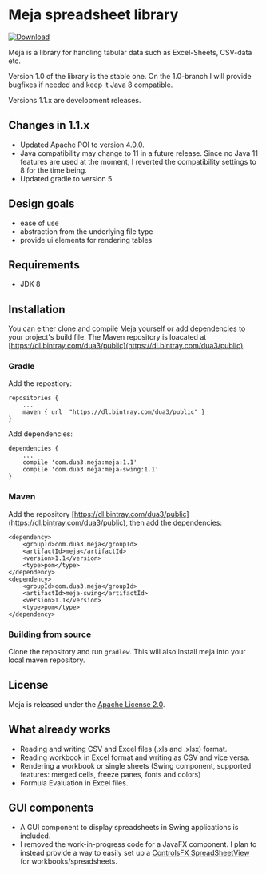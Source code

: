 # Meja spreadsheet library

[ ![Download](https://api.bintray.com/packages/dua3/public/com.dua3.meja/images/download.svg?version=1.1) ](https://bintray.com/dua3/public/com.dua3.meja/1.1/link)

Meja is a library for handling tabular data such as Excel-Sheets, CSV-data etc.

Version 1.0 of the library is the stable one. On the 1.0-branch I will provide bugfixes if needed and keep it Java 8 compatible.

Versions 1.1.x are development releases.

## Changes in 1.1.x
- Updated Apache POI to version 4.0.0.
- Java compatibility may change to 11 in a future release. Since no Java 11 features are used at the moment, I reverted the compatibility settings to 8 for the time being.
- Updated gradle to version 5.

## Design goals
- ease of use
- abstraction from the underlying file type
- provide ui elements for rendering tables

## Requirements
- JDK 8

## Installation

You can either clone and compile Meja yourself or add dependencies to your project's build file. The Maven repository is loacated at [https://dl.bintray.com/dua3/public](https://dl.bintray.com/dua3/public).

### Gradle

Add the repostiory:

    repositories {
        ...
        maven { url  "https://dl.bintray.com/dua3/public" }
    }

Add dependencies:

    dependencies {
        ...
        compile 'com.dua3.meja:meja:1.1'
        compile 'com.dua3.meja:meja-swing:1.1'
    }

### Maven

Add the repository [https://dl.bintray.com/dua3/public](https://dl.bintray.com/dua3/public), then add the dependencies:

    <dependency>
        <groupId>com.dua3.meja</groupId>
        <artifactId>meja</artifactId>
        <version>1.1</version>
        <type>pom</type>
    </dependency>
    <dependency>
        <groupId>com.dua3.meja</groupId>
        <artifactId>meja-swing</artifactId>
        <version>1.1</version>
        <type>pom</type>
    </dependency>

### Building from source
Clone the repository and run `gradlew`. This will also install meja into your local maven repository.

## License
Meja is released under the [Apache License 2.0](http://www.apache.org/licenses/LICENSE-2.0).

## What already works
- Reading and writing CSV and Excel files (.xls and .xlsx) format.
- Reading workbook in Excel format and writing as CSV and vice versa.
- Rendering a workbook or single sheets (Swing component, supported features: merged cells, freeze panes, fonts and colors)
- Formula Evaluation in Excel files.

## GUI components
- A GUI component to display spreadsheets in Swing applications is included.
- I removed the work-in-progress code for a JavaFX component. I plan to instead provide a way to easily set up a [ControlsFX SpreadSheetView](http://fxexperience.com/controlsfx/features/#spreadsheetview) for workbooks/spreadsheets.  
